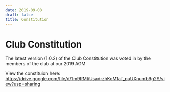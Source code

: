 ```yaml
---
date: 2019-09-08
draft: false
title: Constitution
---
```


# Club Constitution
The latest version (1.0.2) of the Club Constitution was voted in by the members of the club at our 2019 AGM

View the constituion here: https://drive.google.com/file/d/1m9RMtiUsadrzhKoM1af_puUXnumb9g2S/view?usp=sharing
